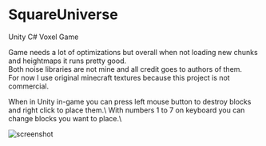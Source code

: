 # SquareUniverse
Unity C# Voxel Game

Game needs a lot of optimizations but overall when not loading new chunks and heightmaps it runs pretty good.\
Both noise libraries are not mine and all credit goes to authors of them.\
For now I use original minecraft textures because this project is not commercial.

When in Unity in-game you can press left mouse button to destroy blocks and right click to place them.\ 
With numbers 1 to 7 on keyboard you can change blocks you want to place.\


![screenshot](https://user-images.githubusercontent.com/56958103/123698812-d2cb5b00-d85e-11eb-9ce0-6cf7e879a33b.PNG)

